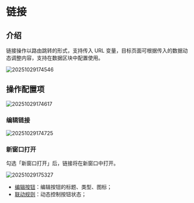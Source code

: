 # 链接

## 介绍

链接操作以路由跳转的形式，支持传入 URL 变量，目标页面可根据传入的数据动态调整内容，支持在数据区块中配置使用。

![20251029174546](https://static-docs.nocobase.com/20251029174546.png)

## 操作配置项

![20251029174617](https://static-docs.nocobase.com/20251029174617.png)

### 编辑链接

![20251029174725](https://static-docs.nocobase.com/20251029174725.png)

### 新窗口打开

勾选「新窗口打开」后，链接将在新窗口中打开。

![20251029175327](https://static-docs.nocobase.com/20251029175327.png)

- [编辑按钮](/interface-builder/actions/action-settings/edit-button)：编辑按钮的标题、类型、图标；
- [联动规则](/interface-builder/linkage-rule)：动态控制按钮状态；
